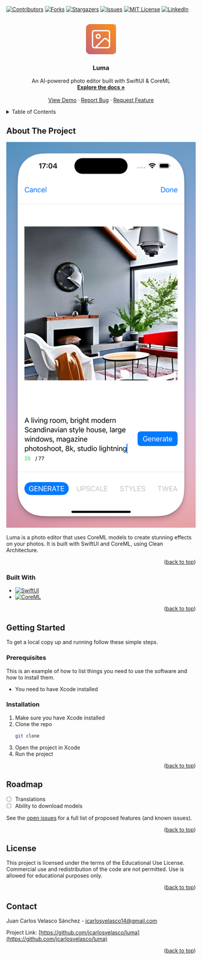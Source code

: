 <!-- Improved compatibility of back to top link: See: https://github.com/othneildrew/Best-README-Template/pull/73 -->

<a id="readme-top"></a>

<!--
*** Thanks for checking out the Best-README-Template. If you have a suggestion
*** that would make this better, please fork the repo and create a pull request
*** or simply open an issue with the tag "enhancement".
*** Don't forget to give the project a star!
*** Thanks again! Now go create something AMAZING! :D
-->

<!-- PROJECT SHIELDS -->
<!--
*** I'm using markdown "reference style" links for readability.
*** Reference links are enclosed in brackets [ ] instead of parentheses ( ).
*** See the bottom of this document for the declaration of the reference variables
*** for contributors-url, forks-url, etc. This is an optional, concise syntax you may use.
*** https://www.markdownguide.org/basic-syntax/#reference-style-links
-->

[![Contributors][contributors-shield]][contributors-url]
[![Forks][forks-shield]][forks-url]
[![Stargazers][stars-shield]][stars-url]
[![Issues][issues-shield]][issues-url]
[![MIT License][license-shield]][license-url]
[![LinkedIn][linkedin-shield]][linkedin-url]

<!-- PROJECT LOGO -->
<br />
<div align="center">
  <a href="https://github.com/jcarlosvelasco/luma">
    <img src="images/logo.png" alt="Logo" width="80" height="80">
  </a>

<h3 align="center">Luma</h3>

  <p align="center">
    An AI-powered photo editor built with SwiftUI & CoreML 
    <br />
    <a href="https://github.com/jcarlosvelasco/luma"><strong>Explore the docs »</strong></a>
    <br />
    <br />
    <a href="https://github.com/jcarlosvelasco/luma">View Demo</a>
    ·
    <a href="https://github.com/jcarlosvelasco/luma/issues/new?labels=bug&template=bug-report---.md">Report Bug</a>
    ·
    <a href="https://github.com/jcarlosvelasco/luma/issues/new?labels=enhancement&template=feature-request---.md">Request Feature</a>
  </p>
</div>

<!-- TABLE OF CONTENTS -->
<details>
  <summary>Table of Contents</summary>
  <ol>
    <li>
      <a href="#about-the-project">About The Project</a>
      <ul>
        <li><a href="#built-with">Built With</a></li>
      </ul>
    </li>
    <li>
      <a href="#getting-started">Getting Started</a>
      <ul>
        <li><a href="#prerequisites">Prerequisites</a></li>
        <li><a href="#installation">Installation</a></li>
      </ul>
    </li>
    <li><a href="#usage">Usage</a></li>
    <li><a href="#roadmap">Roadmap</a></li>
    <li><a href="#license">License</a></li>
    <li><a href="#contact">Contact</a></li>
  </ol>
</details>

<!-- ABOUT THE PROJECT -->

## About The Project

[![Luma][product-screenshot]](/images/screenshot1.png)

Luma is a photo editor that uses CoreML models to create stunning effects on your photos. It is built with SwiftUI and CoreML, using Clean Architecture.

<p align="right">(<a href="#readme-top">back to top</a>)</p>

### Built With

-   [![SwiftUI][SwiftUI]][SwiftUI-url]
-   [![CoreML][CoreML]][CoreML-url]

<p align="right">(<a href="#readme-top">back to top</a>)</p>

<!-- GETTING STARTED -->

## Getting Started

To get a local copy up and running follow these simple steps.

### Prerequisites

This is an example of how to list things you need to use the software and how to install them.

-   You need to have Xcode installed

### Installation

1. Make sure you have Xcode installed
2. Clone the repo
    ```sh
    git clone
    ```
3. Open the project in Xcode
4. Run the project

<p align="right">(<a href="#readme-top">back to top</a>)</p>

<!-- USAGE EXAMPLES -->

<!-- ## Usage

Use this space to show useful examples of how a project can be used. Additional screenshots, code examples and demos work well in this space. You may also link to more resources.

_For more examples, please refer to the [Documentation](https://example.com)_ -->

<!-- <p align="right">(<a href="#readme-top">back to top</a>)</p> -->

<!-- ROADMAP -->

## Roadmap

-   [ ] Translations
-   [ ] Ability to download models

See the [open issues](https://github.com/jcarlosvelasco/luma/issues) for a full list of proposed features (and known issues).

<p align="right">(<a href="#readme-top">back to top</a>)</p>

<!-- LICENSE -->

## License

This project is licensed under the terms of the Educational Use License. Commercial use and redistribution of the code are not permitted. Use is allowed for educational purposes only.

<p align="right">(<a href="#readme-top">back to top</a>)</p>

<!-- CONTACT -->

## Contact

Juan Carlos Velasco Sánchez - jcarlosvelasco14@gmail.com

Project Link: [https://github.com/jcarlosvelasco/luma](https://github.com/jcarlosvelasco/luma)

<p align="right">(<a href="#readme-top">back to top</a>)</p>

<!-- ACKNOWLEDGMENTS -->

<!-- ## Acknowledgments

-   []()
-   []()
-   []()

<p align="right">(<a href="#readme-top">back to top</a>)</p> -->

<!-- MARKDOWN LINKS & IMAGES -->
<!-- https://www.markdownguide.org/basic-syntax/#reference-style-links -->

[contributors-shield]: https://img.shields.io/github/contributors/jcarlosvelasco/luma.svg?style=for-the-badge
[contributors-url]: https://github.com/jcarlosvelasco/luma/graphs/contributors
[forks-shield]: https://img.shields.io/github/forks/jcarlosvelasco/luma.svg?style=for-the-badge
[forks-url]: https://github.com/jcarlosvelasco/luma/network/members
[stars-shield]: https://img.shields.io/github/stars/jcarlosvelasco/luma.svg?style=for-the-badge
[stars-url]: https://github.com/jcarlosvelasco/luma/stargazers
[issues-shield]: https://img.shields.io/github/issues/jcarlosvelasco/luma.svg?style=for-the-badge
[issues-url]: https://github.com/jcarlosvelasco/luma/issues
[license-shield]: https://img.shields.io/github/license/jcarlosvelasco/luma.svg?style=for-the-badge
[license-url]: https://github.com/jcarlosvelasco/luma/blob/master/LICENSE.txt
[linkedin-shield]: https://img.shields.io/badge/-LinkedIn-black.svg?style=for-the-badge&logo=linkedin&colorB=555
[linkedin-url]: https://www.linkedin.com/in/jcarlosvelasco/
[product-screenshot]: images/screenshot1.png
[JQuery-url]: https://jquery.com
[SwiftUI]: https://developer.apple.com/assets/elements/icons/swiftui/swiftui-96x96_2x.png
[SwiftUI-url]: https://developer.apple.com/xcode/swiftui/
[CoreML]: https://developer.apple.com/assets/elements/icons/coreml/coreml-96x96_2x.png
[CoreML-url]: images/coreml.png
